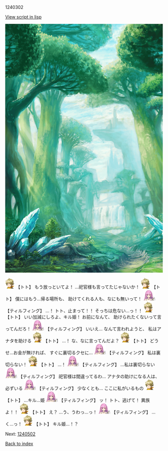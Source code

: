 1240302

[View script in lisp](../scripts/1240302.txt)

![forest.png](../images/backgrounds/forest.png)

<img src="../images/units/4.png" alt="4.png" height="34"/>
【トト】
もう放っといてよ！
…祀官様も言ってたじゃないか！

<img src="../images/units/4.png" alt="4.png" height="34"/>
【トト】
僕にはもう…帰る場所も、
助けてくれる人も、なにも無いって！

<img src="../images/units/24.png" alt="24.png" height="34"/>
【ティルフィング】
…！
トト、止まって！！
そっちは危ない…っ！！

<img src="../images/units/4.png" alt="4.png" height="34"/>
【トト】
いい加減にしろよ、キル姫！
お前になんて、
助けられたくないって言ってんだろ！

<img src="../images/units/24.png" alt="24.png" height="34"/>
【ティルフィング】
いいえ…
なんて言われようと、
私はアナタを助ける

<img src="../images/units/4.png" alt="4.png" height="34"/>
【トト】
…！
な、なに言ってんだよ？

<img src="../images/units/4.png" alt="4.png" height="34"/>
【トト】
どうせ…お金が無ければ、
すぐに裏切るクセに…

<img src="../images/units/24.png" alt="24.png" height="34"/>
【ティルフィング】
私は裏切らない！

<img src="../images/units/4.png" alt="4.png" height="34"/>
【トト】
…！

<img src="../images/units/24.png" alt="24.png" height="34"/>
【ティルフィング】
…私は裏切らない

<img src="../images/units/24.png" alt="24.png" height="34"/>
【ティルフィング】
祀官様は間違ってるわ…
アナタの助けになる人は、必ずいる

<img src="../images/units/24.png" alt="24.png" height="34"/>
【ティルフィング】
少なくとも…
ここに私がいるもの

<img src="../images/units/4.png" alt="4.png" height="34"/>
【トト】
…キル…姫

<img src="../images/units/24.png" alt="24.png" height="34"/>
【ティルフィング】
ッ！
トト、逃げて！
異族よ！！

<img src="../images/units/4.png" alt="4.png" height="34"/>
【トト】
え？
…う、うわっ…っ！

<img src="../images/units/24.png" alt="24.png" height="34"/>
【ティルフィング】
…く…っ！

<img src="../images/units/4.png" alt="4.png" height="34"/>
【トト】
キル姫…！？

Next: [1240502](1240502.md)

[Back to index](index.md)
